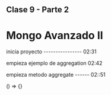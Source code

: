 ## Clase 9 - Parte 2
# Mongo Avanzado II

inicia proyecto ---------------- 02:31

empieza ejemplo de aggregation   02:42

empieza metodo aggregate ------  02::51






() => {}